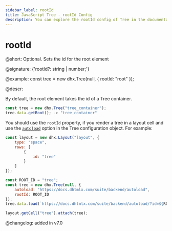 ```yaml
---
sidebar_label: rootId
title: JavaScript Tree - rootId Config 
description: You can explore the rootId config of Tree in the documentation of the DHTMLX JavaScript UI library. Browse developer guides and API reference, try out code examples and live demos, and download a free 30-day evaluation version of DHTMLX Suite.
---
```


# rootId

@short: Optional. Sets the id for the root element

@signature: {'rootId?: string | number;'}

@example:
const tree = new dhx.Tree(null, {
    rootId: "root"
});

@descr:

By default, the root element takes the id of a Tree container.

~~~js
const tree = new dhx.Tree("tree_container");
tree.data.getRoot(); -> "tree_container"
~~~

You should use the `rootId` property, if you render a tree in a layout cell and use the [`autoload`](/tree/api/tree_autoload_config/) option in the Tree configuration object. For example:

~~~js
const layout = new dhx.Layout("layout", {
    type: "space",
    rows: [
        {
            id: "tree"
        }
    ]
});

const ROOT_ID = "tree";
const tree = new dhx.Tree(null, {
    autoload: "https://docs.dhtmlx.com/suite/backend/autoload",
    rootId: ROOT_ID
});
tree.data.load(`https://docs.dhtmlx.com/suite/backend/autoload/?id=${ROOT_ID}`);

layout.getCell("tree").attach(tree);
~~~


@changelog: added in v7.0
